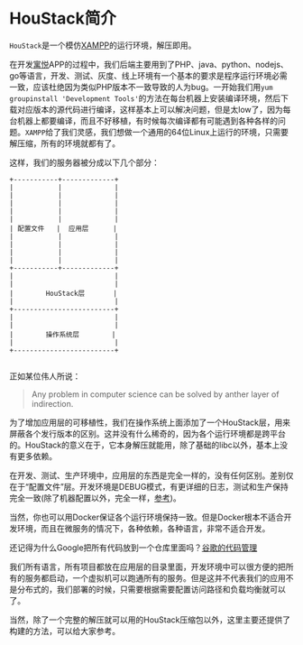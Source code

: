 # HouStack简介

`HouStack`是一个模仿[XAMPP](https://www.apachefriends.org/zh_cn/index.html)的运行环境，解压即用。

在开发[寓悦](https://www.houpix.com)APP的过程中，我们后端主要用到了PHP、java、python、nodejs、go等语言，开发、测试、灰度、线上环境有一个基本的要求是程序运行环境必需一致，应该杜绝因为类似PHP版本不一致导致的人为bug。一开始我们用`yum groupinstall 'Development Tools'`的方法在每台机器上安装编译环境，然后下载对应版本的源代码进行编译，这样基本上可以解决问题，但是太low了，因为每台机器上都要编译，而且不好移植，有时候每次编译都有可能遇到各种各样的问题。`XAMPP`给了我们灵感，我们想做一个通用的64位Linux上运行的环境，只需要解压缩，所有的环境就都有了。

这样，我们的服务器被分成以下几个部分：

```
+-----------+-------------+
|           |             |
|           |             |
|           |             |
|           |             |
|           |             |
| 配置文件   |  应用层      |
|           |             |
|           |             |
|           |             |
|           |             |
+-----------+-------------+
|                         |
|                         |
|        HouStack层       |
|                         |
+-------------------------+
|                         |
|                         |
|        操作系统层        |
|                         |
+-------------------------+


```

正如某位伟人所说：

> Any problem  in computer science can be solved by anther layer of indirection.

为了增加应用层的可移植性，我们在操作系统上面添加了一个HouStack层，用来屏蔽各个发行版本的区别。这并没有什么稀奇的，因为各个运行环境都是跨平台的。HouStack的意义在于，它本身解压就能用，除了基础的libc以外，基本上没有更多依赖。

在开发、测试、生产环境中，应用层的东西是完全一样的，没有任何区别。差别仅在于“配置文件”层。开发环境是DEBUG模式，有更详细的日志，测试和生产保持完全一致(除了机器配置以外，完全一样，[参考](http://www.gfzj.us/2016/07/11/info-in-url.html))。

当然，你也可以用Docker保证各个运行环境保持一致。但是Docker根本不适合开发环境，而且在微服务的情况下，各种依赖，各种语言，非常不适合开发。

还记得为什么Google把所有代码放到一个仓库里面吗？[谷歌的代码管理](http://www.ruanyifeng.com/blog/2016/07/google-monolithic-source-repository.html)

我们所有语言，所有项目都放在应用层的目录里面，开发环境中可以很方便的把所有的服务都启动，一个虚拟机可以跑通所有的服务。但是这并不代表我们的应用不是分布式的，我们部署的时候，只需要根据需要配置访问路径和负载均衡就可以了。

当然，除了一个完整的解压就可以用的HouStack压缩包以外，这里主要还提供了构建的方法，可以给大家参考。